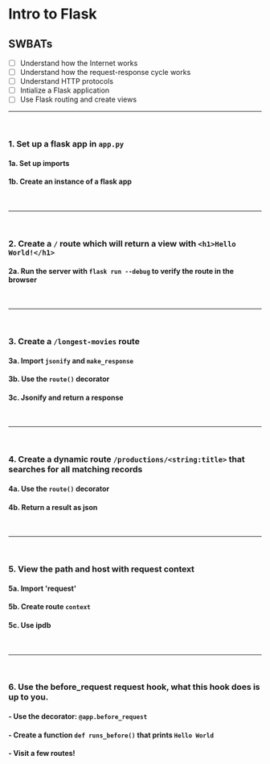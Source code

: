 # Intro to Flask

## SWBATs

- [ ] Understand how the Internet works
- [ ] Understand how the request-response cycle works
- [ ] Understand HTTP protocols
- [ ] Intialize a Flask application
- [ ] Use Flask routing and create views

---

<br />

### 1. Set up a flask app in `app.py`
#### 1a. Set up imports
#### 1b. Create an instance of a flask app

<br />

---

<br />

### 2. Create a `/` route which will return a view with  `<h1>Hello World!</h1>`
#### 2a. Run the server with `flask run --debug` to verify the route in the browser

<br />

---

<br />

### 3. Create a `/longest-movies` route 
#### 3a. Import `jsonify` and `make_response`
#### 3b. Use the `route()` decorator
#### 3c. Jsonify and return a response

<br />

---

<br />

### 4. Create a dynamic route `/productions/<string:title>` that searches for all matching records
#### 4a. Use the `route()` decorator
#### 4b. Return a result as json

<br />

---

<br />

### 5. View the path and host with request context
#### 5a. Import 'request'
#### 5b. Create route `context` 
#### 5c. Use ipdb
<br />

---

<br />

### 6. Use the before_request request hook, what this hook does is up to you.
#### - Use the decorator: `@app.before_request`
#### - Create a function `def runs_before()` that prints `Hello World`
#### - Visit a few routes!

